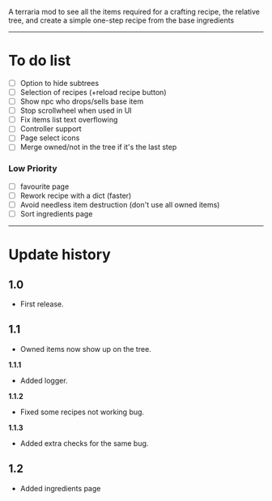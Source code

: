 A terraria mod to see all the items required for a crafting recipe, the relative tree, and create a simple one-step recipe from the base ingredients

---
# To do list
- [ ] Option to hide subtrees
- [ ] Selection of recipes (+reload recipe button)
- [ ] Show npc who drops/sells base item
- [ ] Stop scrollwheel when used in UI
- [ ] Fix items list text overflowing
- [ ] Controller support
- [ ] Page select icons
- [ ] Merge owned/not in the tree if it's the last step
### Low Priority
- [ ] favourite page
- [ ] Rework recipe with a dict (faster)
- [ ] Avoid needless item destruction (don't use all owned items)
- [ ] Sort ingredients page
---
# Update history
## 1.0
 - First release.

## 1.1
 - Owned items now show up on the tree.

**1.1.1**
 - Added logger.

**1.1.2**
 - Fixed some recipes not working bug.

**1.1.3**
 - Added extra checks for the same bug.
## 1.2
 - Added ingredients page
